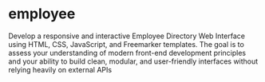 # employee
Develop a responsive and interactive Employee Directory Web Interface using HTML, CSS, JavaScript, and Freemarker templates. The goal is to assess your understanding of modern front-end development principles and your ability to build clean, modular, and user-friendly interfaces without relying heavily on external APIs
